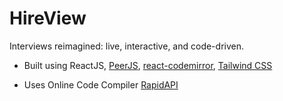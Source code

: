 # HireView
Interviews reimagined: live, interactive, and code-driven.

- Built using ReactJS, [PeerJS](https://peerjs.com/), [react-codemirror](https://www.npmjs.com/package/@uiw/react-codemirror), [Tailwind CSS](https://tailwindcss.com/)

- Uses Online Code Compiler [RapidAPI](https://rapidapi.com/Glavier/api/online-code-compiler/)
